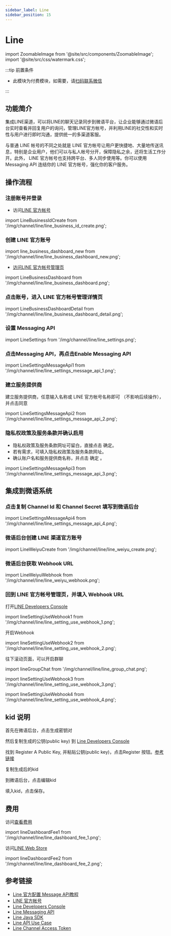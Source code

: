 ```yaml
---
sidebar_label: Line
sidebar_position: 15
---
```


# Line

import ZoomableImage from '@site/src/components/ZoomableImage';
import '@site/src/css/watermark.css';

:::tip 前置条件

- 此模块为付费模块，如需要，请[扫码联系微信](/img/wechat.png)

:::

## 功能简介

集成LINE渠道，可以将LINE的聊天记录同步到微语平台，让企业能够通过微语后台实时查看并回复用户的询问，管理LINE官方帐号，并利用LINE的社交性和实时性与用户进行即时沟通，提供统一的多渠道客服。

与普通 LINE 帐号的不同之处就是 LINE 官方帐号让用户更快捷地、大量地传送讯息，特别是企业用户，他们可以与私人帐号分开，保障隐私之余，还将生活工作分开。此外， LINE 官方帐号也支持跨平台、多人同步使用等。你可以使用 Messaging API 连结你的 LINE 官方帐号，强化你的客户服务。

## 操作流程

### 注册账号并登录

- 访问[LINE 官方帐号](https://manager.LINE.biz/)

import LineBusinessIdCreate from '/img/channel/line/line_business_id_create.png';

<ZoomableImage src={LineBusinessIdCreate} alt="LINE业务ID创建" width="360px" />

### 创建 LINE 官方账号

import line_business_dashboard_new from '/img/channel/line/line_business_dashboard_new.png';

<ZoomableImage src={line_business_dashboard_new} alt="LINE业务ID创建2"/>

- [访问LINE 官方帐号管理页](https://manager.line.biz/account/)

import LineBusinessDashboard from '/img/channel/line/line_business_dashboard.png';

<ZoomableImage src={LineBusinessDashboard} alt="LINE业务仪表板" />

### 点击账号，进入 LINE 官方帐号管理详情页

import LineBusinessDashboardDetail from '/img/channel/line/line_business_dashboard_detail.png';

<ZoomableImage src={LineBusinessDashboardDetail} alt="LINE业务仪表板详情" />

### 设置 Messaging API

import LineSettings from '/img/channel/line/line_settings.png';

<ZoomableImage src={LineSettings} alt="LINE设置" />

### 点击Messaging API，再点击Enable Messaging API

import LineSettingsMessageApi1 from '/img/channel/line/line_settings_message_api_1.png';

<ZoomableImage src={LineSettingsMessageApi1} alt="启用Messaging API" />

### 建立服务提供商

建立服务提供商，任意输入名称或 LINE 官方帐号名称即可 （不影响后续操作），并点击同意

import LineSettingsMessageApi2 from '/img/channel/line/line_settings_message_api_2.png';

<ZoomableImage src={LineSettingsMessageApi2} alt="建立服务提供商" width="360px" />

### 隐私权政策及服务条款并确认启用

- 隐私权政策及服务条款网址可留白，直接点击 确定。
- 若有需求，可填入隐私权政策及服务条款网址。
- 确认账户名和服务提供商名称，并点击 确定 。

import LineSettingsMessageApi3 from '/img/channel/line/line_settings_message_api_3.png';

<ZoomableImage src={LineSettingsMessageApi3} alt="隐私权政策及服务条款确认" />

## 集成到微语系统

### 点击复制 Channel Id 和 Channel Secret 填写到微语后台

import LineSettingsMessageApi4 from '/img/channel/line/line_settings_message_api_4.png';

<ZoomableImage src={LineSettingsMessageApi4} alt="复制Channel Id和Channel Secret" />

### 微语后台创建 LINE 渠道官方账号

import LineWeiyuCreate from '/img/channel/line/line_weiyu_create.png';

<ZoomableImage src={LineWeiyuCreate} alt="微语后台创建LINE渠道" />

### 微语后台获取 Webhook URL

import LineWeiyuWebhook from '/img/channel/line/line_weiyu_webhook.png';

<ZoomableImage src={LineWeiyuWebhook} alt="获取Webhook URL" />

### 回到 LINE 官方帐号管理页，并填入 Webhook URL

打开[LINE Developers Console](https://developers.LINE.biz/console/)

import lineSettingUseWebhook1 from '/img/channel/line/line_setting_use_webhook_1.png';

<ZoomableImage src={lineSettingUseWebhook1} alt="LINE设置Webhook 1" />

开启Webhook

import lineSettingUseWebhook2 from '/img/channel/line/line_setting_use_webhook_2.png';

<ZoomableImage src={lineSettingUseWebhook2} alt="开启Webhook" />

往下滚动页面，可以开启群聊

import lineGroupChat from '/img/channel/line/line_group_chat.png';

<ZoomableImage src={lineGroupChat} alt="LINE群聊设置" />

import lineSettingUseWebhook3 from '/img/channel/line/line_setting_use_webhook_3.png';

<ZoomableImage src={lineSettingUseWebhook3} alt="LINE设置Webhook 3" />

import lineSettingUseWebhook4 from '/img/channel/line/line_setting_use_webhook_4.png';

<ZoomableImage src={lineSettingUseWebhook4} alt="填入Webhook URL" />

## kid 说明

首先在微语后台，点击生成密钥对

<ZoomableImage src="/img/channel/line/line_generate_kid_1.png" alt="生成密钥对步骤1" />

然后复制生成的公钥(public key) 到 [Line Developers Console](https://developers.line.biz/console)

<ZoomableImage src="/img/channel/line/line_generate_kid_2.png" alt="复制公钥" />

找到 Register A Public Key, 并粘贴公钥(public key)，点击Register 按钮。[参考链接](https://developers.line.biz/en/docs/messaging-api/generate-json-web-token/#register-public-key-and-get-kid)

<ZoomableImage src="/img/channel/line/line_generate_kid_3.png" alt="注册公钥" />

复制生成后的kid

<ZoomableImage src="/img/channel/line/line_generate_kid_4.png" alt="复制kid" />

到微语后台，点击编辑kid

<ZoomableImage src="/img/channel/line/line_generate_kid_5.png" alt="编辑kid" />

填入kid，点击保存。

<ZoomableImage src="/img/channel/line/line_generate_kid_6.png" alt="保存kid" />

## 费用

访问[查看费用](https://manager.line.biz/account)

import lineDashboardFee1 from '/img/channel/line/line_dashboard_fee_1.png';

<ZoomableImage src={lineDashboardFee1} alt="LINE费用查看" />

访问[LINE Web Store](https://manager.LINE.biz/webstore/)

import lineDashboardFee2 from '/img/channel/line/line_dashboard_fee_2.png';

<ZoomableImage src={lineDashboardFee2} alt="LINE Web Store" />

## 参考链接

- [Line 官方配置 Message API教程](https://developers.line.biz/en/docs/messaging-api/getting-started/)
- [LINE 官方帐号](https://manager.LINE.biz/)
- [Line Developers Console](https://developers.line.biz/console/)
- [Line Messaging API](https://developers.line.biz/en/docs/messaging-api/overview/)
- [Line Java SDK](https://github.com/line/line-bot-sdk-java)
- [Line API Use Case](https://developers.line.biz/en/docs/messaging-api/overview/#line-api-use-case)
- [Line Channel Access Token](https://developers.line.biz/en/docs/basics/channel-access-token/)
